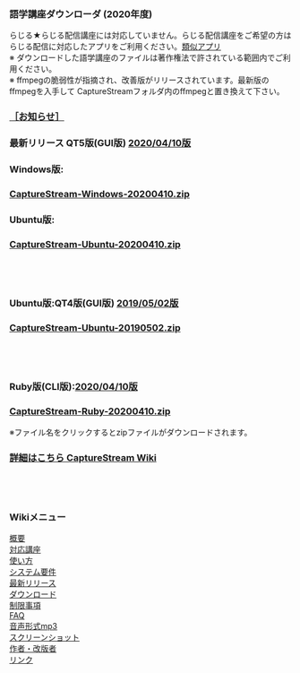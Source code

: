 ### 語学講座ダウンローダ (2020年度)      
らじる★らじる配信講座には対応していません。らじる配信講座をご希望の方はらじる配信に対応したアプリをご利用ください。[類似アプリ](https://github.com/CSReviser/CaptureStream/wiki/類似アプリ)       
※ ダウンロードした語学講座のファイルは著作権法で許されている範囲内でご利用ください。          
※ ffmpegの脆弱性が指摘され、改善版がリリースされています。最新版のffmpegを入手して CaptureStreamフォルダ内のffmpegと置き換えて下さい。
### [［お知らせ］](https://github.com/CSReviser/CaptureStream/wiki/お知らせ)     
### 最新リリース  QT5版(GUI版)  [2020/04/10版](https://github.com/CSReviser/CaptureStream/releases/tag/20200410)     
### Windows版:      
### [CaptureStream-Windows-20200410.zip](https://github.com/CSReviser/CaptureStream/releases/download/20200410/CaptureStream-Windows-20200410.zip)       
### Ubuntu版:       
### [CaptureStream-Ubuntu-20200410.zip](https://github.com/CSReviser/CaptureStream/releases/download/20200410/CaptureStream-Ubuntu-20200410.zip)            
## 　　　            
### Ubuntu版:QT4版(GUI版) [2019/05/02版](https://github.com/CSReviser/CaptureStream/releases/tag/20190502)       
### [CaptureStream-Ubuntu-20190502.zip](https://github.com/CSReviser/CaptureStream/releases/download/20190502/CaptureStream-Ubuntu-20190502.zip)      
## 　　　
### Ruby版(CLI版):[2020/04/10版](https://github.com/CSReviser/CaptureStream/releases/tag/20200410)        
### [CaptureStream-Ruby-20200410.zip](https://github.com/CSReviser/CaptureStream/releases/download/20200410/CaptureStream-ruby-20200410.zip)    


※ファイル名をクリックするとzipファイルがダウンロードされます。




 
### [詳細はこちら CaptureStream Wiki](https://github.com/CSReviser/CaptureStream/wiki/CaptureStream)  

   
   

## 　　　　
### Wikiメニュー     
[概要](https://github.com/CSReviser/CaptureStream/wiki/%E6%A6%82%E8%A6%81)   
[対応講座](https://github.com/CSReviser/CaptureStream/wiki/%E5%AF%BE%E5%BF%9C%E8%AC%9B%E5%BA%A7)    
[使い方](https://github.com/CSReviser/CaptureStream/wiki/%E4%BD%BF%E3%81%84%E6%96%B9)   
[システム要件](https://github.com/CSReviser/CaptureStream/wiki/%E3%82%B7%E3%82%B9%E3%83%86%E3%83%A0%E8%A6%81%E4%BB%B6)    
[最新リリース](https://github.com/CSReviser/CaptureStream/wiki/%E6%9C%80%E6%96%B0%E3%83%AA%E3%83%AA%E3%83%BC%E3%82%B9)   
[ダウンロード](https://github.com/CSReviser/CaptureStream/wiki/%E3%83%80%E3%82%A6%E3%83%B3%E3%83%AD%E3%83%BC%E3%83%89)   
[制限事項](https://github.com/CSReviser/CaptureStream/wiki/%E5%88%B6%E9%99%90%E4%BA%8B%E9%A0%85)   
[FAQ](https://github.com/CSReviser/CaptureStream/wiki/FAQ)   
[音声形式mp3](https://github.com/CSReviser/CaptureStream/wiki/%E9%9F%B3%E5%A3%B0%E5%BD%A2%E5%BC%8Fmp3)           
[スクリーンショット](https://github.com/CSReviser/CaptureStream/wiki/スクリーンショット)   
[作者・改版者](https://github.com/CSReviser/CaptureStream/wiki/作者・改版者)   
[リンク](https://github.com/CSReviser/CaptureStream/wiki/リンク)   

